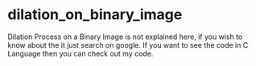 # dilation_on_binary_image

Dilation Process on a Binary Image is not explained here, if you wish to know about the it just search on google.
If you want to see the code in C Language then you can check out my code.
